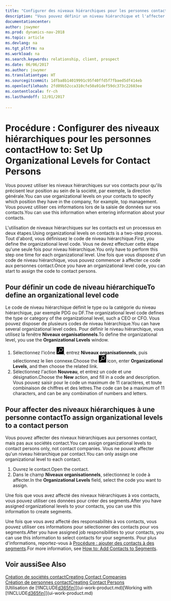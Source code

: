 ```yaml
---
title: "Configurer des niveaux hiérarchiques pour les personnes contact"
description: "Vous pouvez définir un niveau hiérarchique et l'affecter à vos contacts pour indiquer leur position au sein de leur société, par exemple, la direction générale."
documentationcenter: 
author: jswymer
ms.prod: dynamics-nav-2018
ms.topic: article
ms.devlang: na
ms.tgt_pltfrm: na
ms.workload: na
ms.search.keywords: relationship, client, prospect
ms.date: 06/06/2017
ms.author: jswymer
ms.translationtype: HT
ms.sourcegitcommit: 1dfba8b14019991c95f40ffd5f7fbaed5df414eb
ms.openlocfilehash: 2fd09b52cca310cfe50a91def59dc373c22603ee
ms.contentlocale: fr-ch
ms.lasthandoff: 12/01/2017

---
```

# <a name="how-to-set-up-organizational-levels-for-contact-persons"></a><span data-ttu-id="d7d35-103">Procédure : Configurer des niveaux hiérarchiques pour les personnes contact</span><span class="sxs-lookup"><span data-stu-id="d7d35-103">How to: Set Up Organizational Levels for Contact Persons</span></span>
<span data-ttu-id="d7d35-104">Vous pouvez utiliser les niveaux hiérarchiques sur vos contacts pour qu'ils précisent leur position au sein de la société, par exemple, la direction générale.</span><span class="sxs-lookup"><span data-stu-id="d7d35-104">You can use organizational levels on your contacts to specify which position they have in the company, for example, top management.</span></span> <span data-ttu-id="d7d35-105">Vous pouvez utiliser ces informations lors de la saisie de données sur vos contacts.</span><span class="sxs-lookup"><span data-stu-id="d7d35-105">You can use this information when entering information about your contacts.</span></span>

<span data-ttu-id="d7d35-106">L'utilisation de niveaux hiérarchiques sur les contacts est un processus en deux étapes.</span><span class="sxs-lookup"><span data-stu-id="d7d35-106">Using organizational levels on contacts is a two-step process.</span></span> <span data-ttu-id="d7d35-107">Tout d'abord, vous définissez le code de niveau hiérarchique.</span><span class="sxs-lookup"><span data-stu-id="d7d35-107">First, you define the organizational level code.</span></span> <span data-ttu-id="d7d35-108">Vous ne devez effectuer cette étape qu'une seule fois pour niveau hiérarchique.</span><span class="sxs-lookup"><span data-stu-id="d7d35-108">You only have to perform this step one time for each organizational level.</span></span> <span data-ttu-id="d7d35-109">Une fois que vous disposez d'un code de niveau hiérarchique, vous pouvez commencer à affecter ce code aux personnes contact.</span><span class="sxs-lookup"><span data-stu-id="d7d35-109">Once you have an organizational level code, you can start to assign the code to contact persons.</span></span>

## <a name="to-define-an-organizational-level-code"></a><span data-ttu-id="d7d35-110">Pour définir un code de niveau hiérarchique</span><span class="sxs-lookup"><span data-stu-id="d7d35-110">To define an organizational level code</span></span>
<span data-ttu-id="d7d35-111">Le code de niveau hiérarchique définit le type ou la catégorie du niveau hiérarchique, par exemple PDG ou DF.</span><span class="sxs-lookup"><span data-stu-id="d7d35-111">The organizational level code defines the type or category of the organizational level, such a CEO  or CFO.</span></span> <span data-ttu-id="d7d35-112">Vous pouvez disposer de plusieurs codes de niveau hiérarchique.</span><span class="sxs-lookup"><span data-stu-id="d7d35-112">You can have several organizational level codes.</span></span> <span data-ttu-id="d7d35-113">Pour définir le niveau hiérarchique, vous utilisez la fenêtre **Niveaux organisationnels**.</span><span class="sxs-lookup"><span data-stu-id="d7d35-113">To define the organizational level, you use the **Organizational Levels** window.</span></span>

1. <span data-ttu-id="d7d35-114">Sélectionnez l'icône ![Page ou état pour la recherche](media/ui-search/search_small.png "Page ou état pour la recherche"), entrez **Niveaux organisationnels**, puis sélectionnez le lien connexe.</span><span class="sxs-lookup"><span data-stu-id="d7d35-114">Choose the ![Search for Page or Report](media/ui-search/search_small.png "Search for Page or Report icon") icon, enter **Organizational Levels**, and then choose the related link.</span></span>
2. <span data-ttu-id="d7d35-115">Sélectionnez l'action **Nouveau**, et entrez un code et une désignation.</span><span class="sxs-lookup"><span data-stu-id="d7d35-115">Choose the **New** action, and fill in a code and description.</span></span> <span data-ttu-id="d7d35-116">Vous pouvez saisir pour le code un maximum de 11 caractères, et toute combinaison de chiffres et des lettres.</span><span class="sxs-lookup"><span data-stu-id="d7d35-116">The code can be a maximum of 11 characters, and can be any combination of numbers and letters.</span></span>

## <a name="to-assign-organizational-levels-to-a-contact-person"></a><span data-ttu-id="d7d35-117">Pour affecter des niveaux hiérarchiques à une personne contact</span><span class="sxs-lookup"><span data-stu-id="d7d35-117">To assign organizational levels to a contact person</span></span>
<span data-ttu-id="d7d35-118">Vous pouvez affecter des niveaux hiérarchiques aux personnes contact, mais pas aux sociétés contact.</span><span class="sxs-lookup"><span data-stu-id="d7d35-118">You can assign organizational levels to contact persons only, not contact companies.</span></span> <span data-ttu-id="d7d35-119">Vous ne pouvez affecter qu'un niveau hiérarchique par contact.</span><span class="sxs-lookup"><span data-stu-id="d7d35-119">You can only assign one organizational level to each contact.</span></span>

1. <span data-ttu-id="d7d35-120">Ouvrez le contact.</span><span class="sxs-lookup"><span data-stu-id="d7d35-120">Open the contact.</span></span>
2. <span data-ttu-id="d7d35-121">Dans le champ **Niveaux organisationnels**, sélectionnez le code à affecter.</span><span class="sxs-lookup"><span data-stu-id="d7d35-121">In the **Organizational Levels** field, select the code you want to assign.</span></span>

<span data-ttu-id="d7d35-122">Une fois que vous avez affecté des niveaux hiérarchiques à vos contacts, vous pouvez utiliser ces données pour créer des segments.</span><span class="sxs-lookup"><span data-stu-id="d7d35-122">After you have assigned organizational levels to your contacts, you can use this information to create segments.</span></span>

<span data-ttu-id="d7d35-123">Une fois que vous avez affecté des responsabilités à vos contacts, vous pouvez utiliser ces informations pour sélectionner des contacts pour vos segments.</span><span class="sxs-lookup"><span data-stu-id="d7d35-123">After you have assigned job responsibilities to your contacts, you can use this information to select contacts for your segments.</span></span> <span data-ttu-id="d7d35-124">Pour plus d'informations, reportez-vous à [Procédure : ajouter des contacts à des segments](marketing-add-contact-segment.md).</span><span class="sxs-lookup"><span data-stu-id="d7d35-124">For more information, see [How to: Add Contacts to Segments](marketing-add-contact-segment.md).</span></span>

## <a name="see-also"></a><span data-ttu-id="d7d35-125">Voir aussi</span><span class="sxs-lookup"><span data-stu-id="d7d35-125">See Also</span></span>
[<span data-ttu-id="d7d35-126">Création de sociétés contact</span><span class="sxs-lookup"><span data-stu-id="d7d35-126">Creating Contact Companies</span></span>](marketing-create-contact-companies.md)  
[<span data-ttu-id="d7d35-127">Création de personnes contact</span><span class="sxs-lookup"><span data-stu-id="d7d35-127">Creating Contact Persons</span></span>](marketing-create-contact-persons.md)  
<span data-ttu-id="d7d35-128">[Utilisation de [!INCLUDE[d365fin](includes/d365fin_md.md)]](ui-work-product.md)</span><span class="sxs-lookup"><span data-stu-id="d7d35-128">[Working with [!INCLUDE[d365fin](includes/d365fin_md.md)]](ui-work-product.md)</span></span>  

